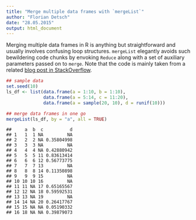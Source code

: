 ```yaml
---
title: "Merge multiple data frames with `mergeList`"
author: "Florian Detsch"
date: "28.05.2015"
output: html_document
---
```




Merging multiple data frames in R is anything but straightforward and usually involves confusing loop structures. `mergeList` elegantly avoids such bewildering code chunks by envoking `Reduce` along with a set of auxiliary parameters passed on to `merge`. Note that the code is mainly taken from a related [blog post in StackOverflow](https://stackoverflow.com/questions/8091303/merge-multiple-data-frames-in-a-list-simultaneously). 


```r
## sample data
set.seed(10)
ls_df <- list(data.frame(a = 1:10, b = 1:10),
              data.frame(a = 5:14, c = 11:20),
              data.frame(a = sample(20, 10), d = runif(10)))

## merge data frames in one go
mergeList(ls_df, by = "a", all = TRUE)
```

```
##     a  b  c          d
## 1   1  1 NA         NA
## 2   2  2 NA 0.35804998
## 3   3  3 NA         NA
## 4   4  4 NA 0.42880942
## 5   5  5 11 0.83613414
## 6   6  6 12 0.56773775
## 7   7  7 13         NA
## 8   8  8 14 0.11350898
## 9   9  9 15         NA
## 10 10 10 16         NA
## 11 11 NA 17 0.65165567
## 12 12 NA 18 0.59592531
## 13 13 NA 19         NA
## 14 14 NA 20 0.26417767
## 15 15 NA NA 0.05190332
## 16 18 NA NA 0.39879073
```
